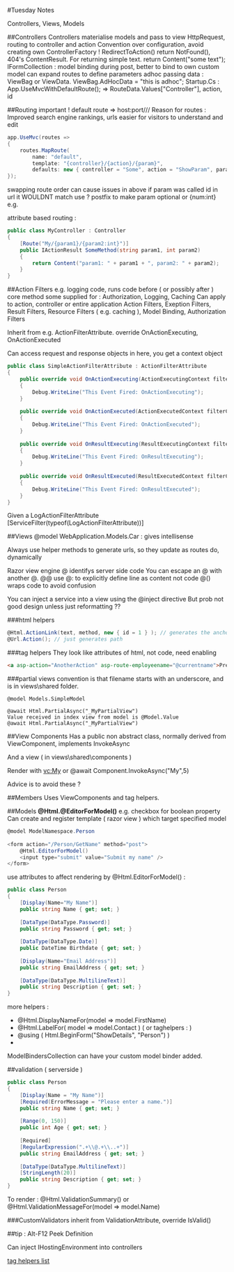 #Tuesday Notes

Controllers, Views, Models

##Controllers
Controllers materialise models and pass to view
HttpRequest, routing to controller and action
Convention over configuration, avoid creating own ControllerFactory !
RedirectToAction()
return NotFound(), 404's
ContentResult. For returning simple text. return Content("some text");
IFormCollection : model binding during post, better to bind to own custom model
can expand routes to define parameters
adhoc passing data : ViewBag or ViewData. 
ViewBag.AdHocData = "this is adhoc";
Startup.Cs : App.UseMvcWithDefaultRoute(); 
=> RouteData.Values["Controller"], action, id

##Routing
important !
default route => host:port/<controller>/<action>/<id>
Reason for routes : Improved search engine rankings, urls easier for visitors to understand and edit

```c#
app.UseMvc(routes =>
{
    routes.MapRoute(
        name: "default",
        template: "{controller}/{action}/{param}",
        defaults: new { controller = "Some", action = "ShowParam", param = "val" });
});
```
swapping route order can cause issues
in above if param was called id in url it WOULDNT match
use ? postfix to make param optional
or {num:int} e.g.

attribute based routing : 
```c#
public class MyController : Controller
{
    [Route("My/{param1}/{param2:int}")]
    public IActionResult SomeMethod(string param1, int param2)
    {
        return Content("param1: " + param1 + ", param2: " + param2);
    }
}
```

##Action Filters
e.g. logging code, runs code before ( or possibly after ) core method
some supplied for : Authorization, Logging, Caching
Can apply to action, controller or entire application
Action Filters, Exeption Filters, Result Filters, Resource Filters ( e.g. caching ), Model Binding, Authorization Filters

Inherit from e.g. ActionFilterAttribute. override OnActionExecuting, OnActionExecuted

Can access request and response objects in here, you get a context object

```c#
public class SimpleActionFilterAttribute : ActionFilterAttribute
{
    public override void OnActionExecuting(ActionExecutingContext filterContext) 
    { 
        Debug.WriteLine("This Event Fired: OnActionExecuting");        
    }
 
    public override void OnActionExecuted(ActionExecutedContext filterContext) 
    { 
        Debug.WriteLine("This Event Fired: OnActionExecuted");        
    }
 
    public override void OnResultExecuting(ResultExecutingContext filterContext)
    {
        Debug.WriteLine("This Event Fired: OnResultExecuting");        
    }
 
    public override void OnResultExecuted(ResultExecutedContext filterContext)
    {
        Debug.WriteLine("This Event Fired: OnResultExecuted");        
    }
}
```

Given a LogActionFilterAttribute
 [ServiceFilter(typeof(LogActionFilterAttribute))]

##Views
@model WebApplication.Models.Car : gives intellisense

Always use helper methods to generate urls, so they update as routes do, dynamically

Razor view engine
@ identifys server side code
You can escape an @ with another @. @@
use @: to explicitly define line as content not code
@() wraps code to avoid confusion

You can inject a service into a view using the @inject directive
But prob not good design unless just reformatting ??

###html helpers
```c#
@Html.ActionLink(text, method, new { id = 1 } ); // generates the anchor tab
@Url.Action(); // just generates path

```

###tag helpers
They look like attributes of html, not code, need enabling
```html
<a asp-action="AnotherAction" asp-route-employeename="@currentname">Press me</a>
```

###partial views
convention is that filename starts with an underscore, and is in views\shared folder.

```#chtml
@model Models.SimpleModel
 
@await Html.PartialAsync("_MyPartialView")
Value received in index view from model is @Model.Value
@await Html.PartialAsync("_MyPartialView")
```

##View Components
Has a public non abstract class, normally derived from ViewComponent, implements InvokeAsync

And a view ( in views\shared\components )

Render with <vc:My> or @await Component.InvokeAsync("My",5)

Advice is to avoid these ?

##Members
Uses ViewComponents and tag helpers.

##Models
**@Html.@EditorForModel()** e.g. checkbox for boolean property
Can create and register template ( razor view ) which target specified model

```c#
@model ModelNamespace.Person
 
<form action="/Person/GetName" method="post">
    @Html.EditorForModel()
    <input type="submit" value="Submit my name" />
</form>
```

use attributes to affect rendering by @Html.EditorForModel() : 

```c#
public class Person
{
    [Display(Name="My Name")]
    public string Name { get; set; }
 
    [DataType(DataType.Password)]
    public string Password { get; set; }
 
    [DataType(DataType.Date)]
    public DateTime Birthdate { get; set; }
 
    [Display(Name="Email Address")]
    public string EmailAddress { get; set; }
 
    [DataType(DataType.MultilineText)]
    public string Description { get; set; }
}
```

more helpers : 
* @Html.DisplayNameFor(model => model.FirstName)
* @Html.LabelFor( model => model.Contact )
( or taghelpers :  <label asp-for="ContactMe"></label>)
* @using ( Html.BeginForm("ShowDetails", "Person") )
* 


ModelBindersCollection can have your custom model binder added.

##validation ( serverside )

```c#
public class Person
{
    [Display(Name = "My Name")]
    [Required(ErrorMessage = "Please enter a name.")]
    public string Name { get; set; }
 
    [Range(0, 150)]
    public int Age { get; set; }
 
    [Required]
    [RegularExpression(".+\\@.+\\..+")]
    public string EmailAddress { get; set; }
 
    [DataType(DataType.MultilineText)]
    [StringLength(20)]
    public string Description { get; set; }
}
```

To render : 
@Html.ValidationSummary()
or @Html.ValidationMessageFor(model => model.Name)

###CustomValidators
inherit from ValidationAttribute, override IsValid()

##tip : 
Alt-F12 Peek Definition

Can inject IHostingEnvironment into controllers

[tag helpers list](https://docs.microsoft.com/en-us/aspnet/core/mvc/views/tag-helpers/built-in/?view=aspnetcore-3.0)

